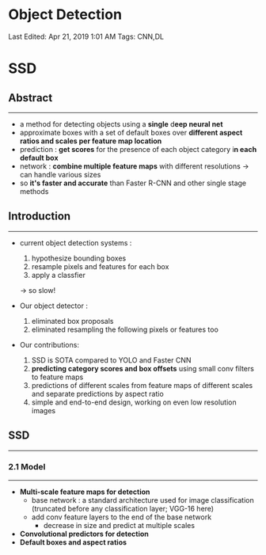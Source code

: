 # Object Detection

Last Edited: Apr 21, 2019 1:01 AM
Tags: CNN,DL

# SSD

## Abstract

---

- a method for detecting objects using a **single** d**eep neural net**
- approximate boxes with a set of default boxes over **different aspect ratios and scales per feature map location**
- prediction : **get scores** for the presence of each object category i**n each default box**
- network : **combine multiple feature maps** with different resolutions → can handle various sizes
- so **it's faster and accurate** than Faster R-CNN and other single stage methods

## Introduction

---

- current object detection systems :
    1. hypothesize bounding boxes 
    2. resample pixels and features for each box 
    3. apply a classfier 

    → so slow!

- Our object detector :
    1. eliminated box proposals 
    2. eliminated resampling the following pixels or features too
- Our contributions:
    1. SSD is SOTA compared to YOLO and Faster CNN
    2. **predicting category scores and box offsets** using small conv filters to feature maps
    3. predictions of different scales from feature maps of different scales and separate predictions by aspect ratio
    4. simple and end-to-end design, working on even low resolution images 

## SSD

---

### 2.1 Model

---

- **Multi-scale feature maps for detection**
    - base network : a standard architecture used for image classification (truncated before any classification layer; VGG-16 here)
    - add conv feature layers to the end of the base network
        - decrease in size and predict at multiple scales
- **Convolutional predictors for detection**
- **Default boxes and aspect ratios**